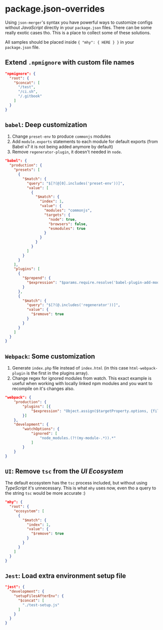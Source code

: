 # package.json-overrides

Using `json-merger`'s syntax you have powerful ways to customize configs without _JavaScript_ directly in your `package.json` files. There can be some really exotic cases tho. This is a place to collect some of these solutions.

All samples should be placed inside `{ "mhy": { HERE } }` in your `package.json` file.

## Extend `.npmignore` with custom file names

```json
"npmignore": {
  "root": {
    "$concat": [
      "/test",
      "/ci.sh",
      "/.gitbook"
    ]
  }
}
```

## `babel`: Deep customization

1. Change `preset-env` to produce `commonjs` modules
2. Add `module.exports` statements to each module for default exports (from Babel v7 it is not being added anymore by default)
3. Remove `regenerator-plugin`, it doesn't needed in `node`.

```json
"babel": {
  "production": {
    "presets": [
      {
        "$match": {
          "query": "$[?(@[0].includes('preset-env'))]",
          "value": [
            {
              "$match": {
                "index": 1,
                "value": {
                  "modules": "commonjs",
                  "targets": {
                    "node": true,
                    "browsers": false,
                    "esmodules": true
                  }
                }
              }
            }
          ]
        }
      }
    ],
    "plugins": [
      {
        "$prepend": {
          "$expression": "$params.require.resolve('babel-plugin-add-module-exports')"
        }
      },
      {
        "$match": {
          "query": "$[?(@.includes('regenerator'))]",
          "value": {
            "$remove": true
          }
        }
      }
    ]
  }
}
```

## `Webpack`: Some customization

1. Generate `index.php` file instead of `index.html` (in this case `html-webpack-plugin` is the first in the plugins array).
2. Change regex for ignored modules from watch. This exact example is useful when working with locally linked npm modules and you want to recompile on it's changes also.

```json
"webpack": {
    "production": {
        "plugins": [{
            "$expression": "Object.assign($targetProperty.options, {filename : 'index.php'})"
        }]
    },
    "development": {
        "watchOptions": {
            "ignored": [
                "node_modules.(?!(my-module-.*)).*"
            ]
        }
    }
}
```

## `UI`: Remove `tsc` from the _UI Ecosystem_

The default ecosystem has the `tsc` process included, but without using _TypeScript_ it's unnecessary. This is what `mhy` uses now, even tho a query to the string `tsc` would be more accurate :)

```json
"mhy": {
  "root": {
    "ecosystem": [
      {
        "$match": {
          "index": 1,
          "value": {
            "$remove": true
          }
        }
      }
    ]
  }
}
```

## `Jest`: Load extra environment setup file
```json
"jest": {
  "development": {
    "setupFilesAfterEnv": {
      "$concat": [
        "./test-setup.js"
      ]
    }
  }
}
```

